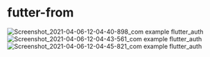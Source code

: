 # futter-from
![Screenshot_2021-04-06-12-04-40-898_com example flutter_auth](https://user-images.githubusercontent.com/63408193/113661920-3b2bf580-96d1-11eb-8a79-0898ce763511.jpg)
![Screenshot_2021-04-06-12-04-43-561_com example flutter_auth](https://user-images.githubusercontent.com/63408193/113661927-3f581300-96d1-11eb-9158-c40a9bf2df13.jpg)
![Screenshot_2021-04-06-12-04-45-821_com example flutter_auth](https://user-images.githubusercontent.com/63408193/113661934-4121d680-96d1-11eb-8c1e-92d055242928.jpg)
